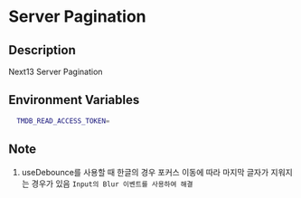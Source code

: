 # Server Pagination

## Description

Next13 Server Pagination

## Environment Variables

```bash
  TMDB_READ_ACCESS_TOKEN=
```

## Note

1. useDebounce를 사용할 때 한글의 경우 포커스 이동에 따라 마지막 글자가 지워지는 경우가 있음
   `Input의 Blur 이벤트를 사용하여 해결`
